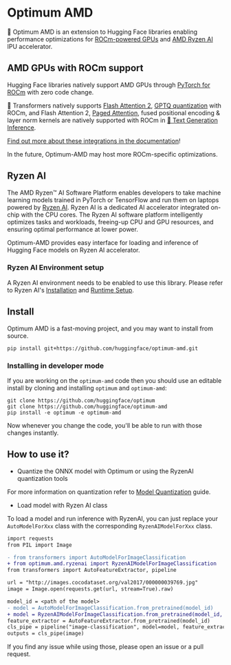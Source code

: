 # Optimum AMD

🤗 Optimum AMD is an extension to Hugging Face libraries enabling performance optimizations for [ROCm-powered GPUs](https://rocm.docs.amd.com/en/latest/release/gpu_os_support.html) and [AMD Ryzen AI](https://ryzenai.docs.amd.com/en/latest/index.html) IPU accelerator.

## AMD GPUs with ROCm support

Hugging Face libraries natively support AMD GPUs through [PyTorch for ROCm](https://pytorch.org/get-started/locally/) with zero code change.

🤗 Transformers natively supports [Flash Attention 2](https://huggingface.co/docs/transformers/perf_infer_gpu_one#flashattention-2), [GPTQ quantization](https://huggingface.co/docs/transformers/main_classes/quantization#autogptq-integration) with ROCm, and Flash Attention 2, [Paged Attention](https://huggingface.co/docs/text-generation-inference/conceptual/paged_attention), fused positional encoding & layer norm kernels are natively supported with ROCm in [🤗 Text Generation Inference](https://huggingface.co/docs/text-generation-inference/quicktour).

[Find out more about these integrations in the documentation](https://huggingface.co/docs/optimum/main/en/amd/amdgpu/overview)!

In the future, Optimum-AMD may host more ROCm-specific optimizations.

## Ryzen AI

The AMD Ryzen™ AI Software Platform enables developers to take machine learning models trained in PyTorch or TensorFlow and run them on laptops powered by [Ryzen AI](https://www.amd.com/en/products/ryzen-ai). Ryzen AI is a dedicated AI accelerator integrated on-chip with the CPU cores. The Ryzen AI software platform intelligently optimizes tasks and workloads, freeing-up CPU and GPU resources, and ensuring optimal performance at lower power.

Optimum-AMD provides easy interface for loading and inference of Hugging Face models on Ryzen AI accelerator.

### Ryzen AI Environment setup
A Ryzen AI environment needs to be enabled to use this library. Please refer to Ryzen AI's [Installation](https://ryzenai.docs.amd.com/en/latest/inst.html) and [Runtime Setup](https://ryzenai.docs.amd.com/en/latest/runtime_setup.html).

## Install
Optimum AMD is a fast-moving project, and you may want to install from source.

`pip install git+https://github.com/huggingface/optimum-amd.git`

### Installing in developer mode

If you are working on the `optimum-amd` code then you should use an editable install
by cloning and installing `optimum` and `optimum-amd`:

```
git clone https://github.com/huggingface/optimum
git clone https://github.com/huggingface/optimum-amd
pip install -e optimum -e optimum-amd
```

Now whenever you change the code, you'll be able to run with those changes instantly.


## How to use it?

* Quantize the ONNX model with Optimum or using the RyzenAI quantization tools

For more information on quantization refer to [Model Quantization](https://ryzenai.docs.amd.com/en/latest/modelport.html) guide.

* Load model with Ryzen AI class

To load a model and run inference with RyzenAI, you can just replace your `AutoModelForXxx` class with the corresponding `RyzenAIModelForXxx` class. 

```diff
import requests
from PIL import Image

- from transformers import AutoModelForImageClassification
+ from optimum.amd.ryzenai import RyzenAIModelForImageClassification
from transformers import AutoFeatureExtractor, pipeline

url = "http://images.cocodataset.org/val2017/000000039769.jpg"
image = Image.open(requests.get(url, stream=True).raw)

model_id = <path of the model>
- model = AutoModelForImageClassification.from_pretrained(model_id)
+ model = RyzenAIModelForImageClassification.from_pretrained(model_id, vaip_config=<path to config file>)
feature_extractor = AutoFeatureExtractor.from_pretrained(model_id)
cls_pipe = pipeline("image-classification", model=model, feature_extractor=feature_extractor)
outputs = cls_pipe(image)
```

If you find any issue while using those, please open an issue or a pull request.
